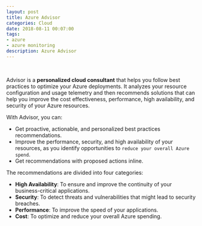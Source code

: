```yaml
---
layout: post
title: Azure Advisor  
categories: Cloud
date: 2018-08-11 00:07:00
tags:
- azure
- azure monitoring
description: Azure Advisor    
---
```

<br/>

Advisor is a **personalized cloud consultant** that helps you follow best practices to optimize your Azure deployments. It analyzes your resource configuration and usage telemetry and then recommends solutions that can help you improve the cost effectiveness, performance, high availability, and security of your Azure resources.                 

With Advisor, you can:

* Get proactive, actionable, and personalized best practices recommendations.                 
* Improve the performance, security, and high availability of your resources, as you identify opportunities to `reduce your overall Azure spend`.
* Get recommendations with proposed actions inline.               

The recommendations are divided into four categories:

* **High Availability**: To ensure and improve the continuity of your business-critical applications.           
* **Security**: To detect threats and vulnerabilities that might lead to security breaches.                 
* **Performance**: To improve the speed of your applications.               
* **Cost**: To optimize and reduce your overall Azure spending.           